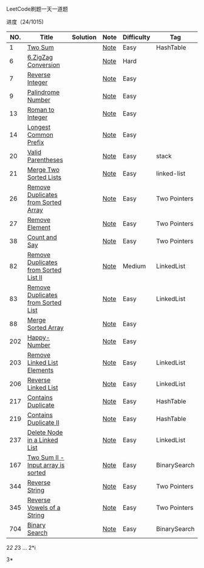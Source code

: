 LeetCode刷题一天一道题

进度（24/1015)

|NO.|Title|Solution|Note|Difficulty|Tag|
|---|-----|--------|----|----------|---|
|1|[Two Sum](https://leetcode.com/problems/two-sum)||[Note](1.Two-Sum)|Easy|HashTable|
|6|[6.ZigZag Conversion](https://leetcode.com/problems/zigzag-conversion/)||[Note](6.ZigZag-Conversion)|Hard||
|7|[Reverse Integer](https://leetcode.com/problems/reverse-integer)||[Note](7.Reverse-Integer)|Easy||
|9|[Palindrome Number](https://leetcode.com/problems/palindrome-number)||[Note](9.Palindrome-Number)|Easy||
|13|[Roman to Integer](https://leetcode.com/problems/roman-to-integer/)||[Note](13.Roman-to-Integer)|Easy||
|14|[Longest Common Prefix](https://leetcode.com/problems/longest-common-prefix/)||[Note](14.Longest-Common-Prefix)|Easy||
|20|[Valid Parentheses](https://leetcode.com/problems/valid-parentheses/)||[Note](20.Valid-Parentheses)|Easy|stack|
|21|[Merge Two Sorted Lists](https://leetcode.com/problems/merge-two-sorted-lists/)||[Note](21.Merge-Two-Sorted-Lists)|Easy|linked-list|
|26|[Remove Duplicates from Sorted Array](https://leetcode.com/problems/remove-duplicates-from-sorted-array/)||[Note](26.Remove-Duplicates-from-Sorted-Array)|Easy|Two Pointers|
|27|[Remove Element](https://leetcode.com/problems/remove-element/)||[Note](27.Remove-Element)|Easy|Two Pointers|
|38|[Count and Say](https://leetcode.com/problems/count-and-say/)||[Note](38.Count-and-Say)|Easy|Two Pointers|
|82|[Remove Duplicates from Sorted List II](https://leetcode.com/problems/remove-duplicates-from-sorted-list-ii/)||[Note](82.Remove-Duplicates-from-Sorted-List-II)|Medium|LinkedList|
|83|[Remove Duplicates from Sorted List](https://leetcode.com/problems/remove-duplicates-from-sorted-list/)||[Note](83.Remove-Duplicates-from-Sorted-List)|Easy|LinkedList|
|88|[Merge Sorted Array](https://leetcode.com/problems/merge-sorted-array/)||[Note](88.Merge-Sorted-Array)|Easy||
|202|[Happy-Number](https://leetcode.com/problems/happy-number/)||[Note](202.Happy-Number)|Easy||
|203|[Remove Linked List Elements](https://leetcode.com/problems/remove-linked-list-elements/)||[Note](203.Remove-Linked-List-Elements)|Easy|LinkedList|
|206|[Reverse Linked List](https://leetcode.com/problems/reverse-linked-list/)||[Note](206.Reverse-Linked-List)|Easy|LinkedList|
|217|[Contains Duplicate](https://leetcode.com/problems/contains-duplicate/)||[Note](217.Contains-Duplicate)|Easy|HashTable|
|219|[Contains Duplicate II](https://leetcode.com/problems/contains-duplicate-ii/)||[Note](219.Contains-Duplicate-II)|Easy|HashTable|
|237|[Delete Node in a Linked List](https://leetcode.com/problems/delete-node-in-a-linked-list/)||[Note](237.Delete-Node-in-a-Linked-List)|Easy|LinkedList|
|167|[Two Sum II - Input array is sorted](https://leetcode.com/problems/two-sum-ii-input-array-is-sorted/)||[Note](167.Two-Sum-II-Input-array-is-sorted)|Easy|BinarySearch|
|344|[Reverse String](https://leetcode.com/problems/reverse-string/)||[Note](344.Reverse-String)|Easy|Two Pointers|
|345|[Reverse Vowels of a String](https://leetcode.com/problems/reverse-vowels-of-a-string/)||[Note](345.Reverse-Vowels-of-a-String)|Easy|Two Pointers|
|704|[Binary Search](https://leetcode.com/problems/binary-search/)||[Note](704.Binary-Search)|Easy|BinarySearch|


2*2 2*3 ... 2*i

3*